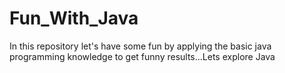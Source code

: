 # Fun_With_Java
In this repository let's have some fun by applying the basic java programming knowledge to get funny results...Lets explore Java
